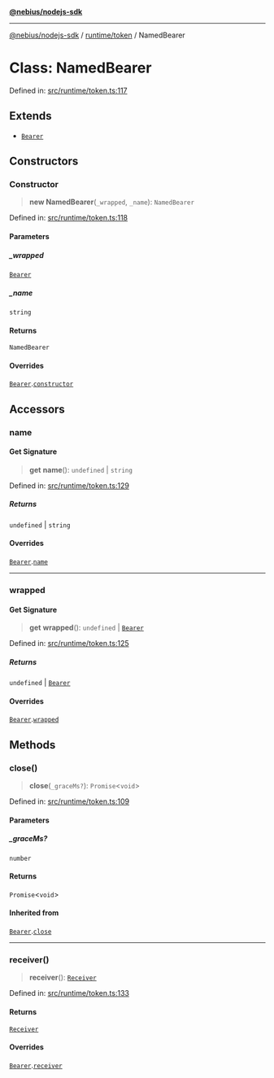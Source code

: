 [**@nebius/nodejs-sdk**](../../../README.md)

---

[@nebius/nodejs-sdk](../../../README.md) / [runtime/token](../README.md) / NamedBearer

# Class: NamedBearer

Defined in: [src/runtime/token.ts:117](https://github.com/nebius/nodejs-sdk/blob/2ec552fb564ad8fdbf78c4eb6e73ce9101501e8a/src/runtime/token.ts#L117)

## Extends

- [`Bearer`](Bearer.md)

## Constructors

### Constructor

> **new NamedBearer**(`_wrapped`, `_name`): `NamedBearer`

Defined in: [src/runtime/token.ts:118](https://github.com/nebius/nodejs-sdk/blob/2ec552fb564ad8fdbf78c4eb6e73ce9101501e8a/src/runtime/token.ts#L118)

#### Parameters

##### \_wrapped

[`Bearer`](Bearer.md)

##### \_name

`string`

#### Returns

`NamedBearer`

#### Overrides

[`Bearer`](Bearer.md).[`constructor`](Bearer.md#constructor)

## Accessors

### name

#### Get Signature

> **get** **name**(): `undefined` \| `string`

Defined in: [src/runtime/token.ts:129](https://github.com/nebius/nodejs-sdk/blob/2ec552fb564ad8fdbf78c4eb6e73ce9101501e8a/src/runtime/token.ts#L129)

##### Returns

`undefined` \| `string`

#### Overrides

[`Bearer`](Bearer.md).[`name`](Bearer.md#name)

---

### wrapped

#### Get Signature

> **get** **wrapped**(): `undefined` \| [`Bearer`](Bearer.md)

Defined in: [src/runtime/token.ts:125](https://github.com/nebius/nodejs-sdk/blob/2ec552fb564ad8fdbf78c4eb6e73ce9101501e8a/src/runtime/token.ts#L125)

##### Returns

`undefined` \| [`Bearer`](Bearer.md)

#### Overrides

[`Bearer`](Bearer.md).[`wrapped`](Bearer.md#wrapped)

## Methods

### close()

> **close**(`_graceMs?`): `Promise`\<`void`\>

Defined in: [src/runtime/token.ts:109](https://github.com/nebius/nodejs-sdk/blob/2ec552fb564ad8fdbf78c4eb6e73ce9101501e8a/src/runtime/token.ts#L109)

#### Parameters

##### \_graceMs?

`number`

#### Returns

`Promise`\<`void`\>

#### Inherited from

[`Bearer`](Bearer.md).[`close`](Bearer.md#close)

---

### receiver()

> **receiver**(): [`Receiver`](Receiver.md)

Defined in: [src/runtime/token.ts:133](https://github.com/nebius/nodejs-sdk/blob/2ec552fb564ad8fdbf78c4eb6e73ce9101501e8a/src/runtime/token.ts#L133)

#### Returns

[`Receiver`](Receiver.md)

#### Overrides

[`Bearer`](Bearer.md).[`receiver`](Bearer.md#receiver)
